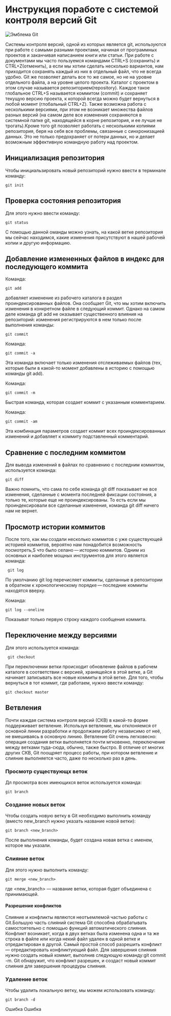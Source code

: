 # **Инструкция поработе с системой контроля версий Git**
![Эмблема Git](git.jpg)

Системы контроля версий, одной из которых является git, используются при работе с
самыми разными проектами, начиная от программных проектов и заканчивая написанием
книги или статьи.  При работе с документами мы часто пользуемся командами CTRL+S
(сохранить) и CTRL+Z(отменить), а если мы хотим сделать несколько вариантов, нам
приходится сохранять каждый из них в отдельный файл, что не всегда удобно. Git же
позволяет делать все то же самое, но не на уровне отдельного файла, а на уровне целого проекта. Каталог с проектом в этом случае называется репозиторием(repository). Каждое такое глобальное CTRL+S называется коммитом  (commit) и сохраняет текущую версию проекта, к которой всегда можно будет вернуться в любой момент (глобальный CTRL+Z).
Также возможна работа с несколькими версиями, при этом не возникает множества
файлов разных версий (на самом деле все изменения сохраняются в системной папке git, находящейся в корне репозитория, и ее лучше не трогать).Кроме того git позволяет работать с несколькими копиями репозитория, беря на себя все проблемы, связанные с синхронизацией данных. Это не только предохраняет от потери данных, но и делает возможным эффективную командную работу над проектом. 
## Инициализация репозитория
Чтобы инициальзировать новый репозиторий нужно ввести в терминале команду:

    git init 

## Проверка состояния репозитория
Для этого нужно ввести команду:

    git status

С помощью данной оманды можно узнать, на какой ветке репозитория мы сейчас находимся, какие изменения присутствуют в нашей рабочей копии и другую информацию.

## Добавление измененных файлов в индекс для последующего коммита 
 Команда:

    git add
    
добавляет изменение из рабочего каталога в раздел проиндексированных файлов. Она сообщает Git, что мы хотим включить изменения в конкретном файле в следующий коммит. Однако на самом деле команда git add не оказывает существенного влияния на репозиторий: изменения регистрируются в нем только после выполнения команды:
     
    git commit

Команда:

    git commit -a

Эта команда включает только изменения отслеживаемых файлов (тех, которые были в какой-то момент добавлены в историю с помощью команды git add).

Команда:

    git commit -m

Быстрая команда, которая создает коммит с указанным комментарием.

Команда:

    git commit -am

Эта комбинация параметров создает коммит всех проиндексированных изменений и добавляет к коммиту подставленный комментарий.

## Сравнение с последним коммитом
Для вывода изменений в файлах по сравнению с последним коммитом, используется команда:

    git diff 


Важно помнить, что сама по себе команда git diff показывает не все изменения, сделанные с момента последней фиксации состояния, а только те, которые еще не проиндексированы. То есть если мы проиндексировали все сделанные изменения, команда git diff ничего нам не вернет.

## Просмотр истории коммитов

После того, как мы создали несколько коммитов с уже существующей историей коммитов, вероятно нам понадобится возможность посмотреть,S что было селано — историю коммитов. Одним из основных и наиболее мощных инструментов для этого является команда:

     git log

По умолчанию git log перечисляет коммиты, сделанные в репозитории в обратном к хронологическому порядке — последние коммиты находятся вверху.

Команда:

    git log --oneline

Показыват только первую строку каждого сообщения коммита.

## Переключение между версиями

Для этого используется команда:

     git checkout

При переключении ветки происходит обновление файлов в рабочем каталоге в соответствии с версией, хранящейся в этой ветке, а Git начинает записывать все новые коммиты в этой ветке.
Для того, чтобы вернуться в тот коммит, где работаем, нужно ввести команду:

    git checkout master

## Ветвления

Почти каждая система контроля версий (СКВ) в какой-то форме поддерживает ветвление. Используя ветвление, мы отклоняемся от основной линии разработки и продолжаем работу независимо от неё, не вмешиваясь в основную линию. Ветвление Git очень легковесно: операция создания ветки выполняется почти мгновенно, переключение между ветками туда-сюда, обычно, также быстро. В отличие от многих других СКВ, Git поощряет процесс работы, при котором ветвление и слияние выполняется часто, даже по несколько раз в день. 


### Просмотр существующх веток

Дл просмотра всех имеющихся веток используется команда:

    git branch

### Создание новых веток
Чтобы создать новую ветку в Git необходимо выполнить команду (вместо new_branch нужно указать название новой ветки):

    git branch <new_branch>

После выполнения команды, будет создана новая ветка с именем, которое мы указали. 

### Слияние веток

Для этого нужно выполнить команду:

    git merge <new_branch>
      
где <new_branch> — название ветки, которая будет объединена с принимающей.

#### Разрешение конфликтов

Слияние и конфликты являются неотъемлемой частью работы с Git.Большую часть слияний система Git способна обрабатывать самостоятельно с помощью функций автоматического слияния. Конфликт возникает, когда в двух ветках была изменена одна и та же строка в файле или когда некий файл удален в одной ветке и отредактирован в другой. 
Самый простой способ разрешить конфликт — отредактировать конфликтующий файл. Для завершения слияния нужно создать новый коммит, выполнив следующую команду:git commit -m.
Git обнаружит, что конфликт разрешен, и создаст новый коммит слияния для завершения процедуры слияния.

### Удаление веток

Чтобы удалить локальную ветку, мы можем использовать команду:

    git branch -d
    
Ошибка
Ошибка

